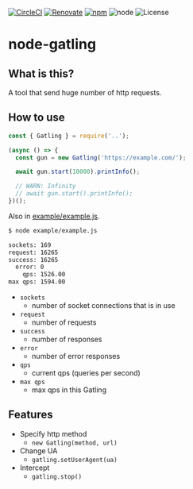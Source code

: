 [![CircleCI](https://img.shields.io/circleci/project/github/matzkoh/node-gatling.svg)](https://circleci.com/gh/matzkoh/node-gatling)
[![Renovate](https://badges.renovateapi.com/github/matzkoh/node-gatling)](https://renovatebot.com/)
[![npm](https://img.shields.io/npm/v/@matzkoh/node-gatling.svg)](https://www.npmjs.com/package/@matzkoh/node-gatling)
![node](https://img.shields.io/node/v/@matzkoh/node-gatling.svg)
![License](https://img.shields.io/npm/l/@matzkoh/node-gatling.svg)

# node-gatling

## What is this?

A tool that send huge number of http requests.

## How to use

```js
const { Gatling } = require('..');

(async () => {
  const gun = new Gatling('https://example.com/');

  await gun.start(10000).printInfo();

  // WARN: Infinity
  // await gun.start().printInfo();
})();
```

Also in [example/example.js](example/example.js).

```sh
$ node example/example.js
```

```sh
sockets: 169
request: 16265
success: 16265
  error: 0
    qps: 1526.00
max qps: 1594.00
```

- `sockets`
  - number of socket connections that is in use
- `request`
  - number of requests
- `success`
  - number of responses
- `error`
  - number of error responses
- `qps`
  - current qps (queries per second)
- `max qps`
  - max qps in this Gatling

## Features

- Specify http method
  - `new Gatling(method, url)`
- Change UA
  - `gatling.setUserAgent(ua)`
- Intercept
  - `gatling.stop()`
